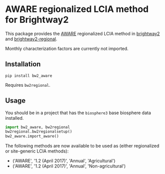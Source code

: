# AWARE regionalized LCIA method for Brightway2

This package provides the [AWARE](http://www.wulca-waterlca.org/aware.html) regionalized LCIA method in [brightway2](https://brightwaylca.org>) and [brightway2-regional](https://bitbucket.org/cmutel/brightway2-regional).

Monthly characterization factors are currently not imported.

## Installation

`pip install bw2_aware`

Requires `bw2regional`.

## Usage

You should be in a project that has the `biosphere3` base biosphere data installed.

```python
import bw2_aware, bw2regional
bw2regional.bw2regionalsetup()
bw2_aware.import_aware()
```

The following methods are now available to be used as (either regionalized or site-generic LCIA methods):

* ('AWARE', '1.2 (April 2017)', 'Annual', 'Agricultural')
* ('AWARE', '1.2 (April 2017)', 'Annual', 'Non-agricultural')
